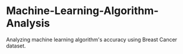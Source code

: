 # Machine-Learning-Algorithm-Analysis
Analyzing machine learning algorithm's accuracy using Breast Cancer dataset.
